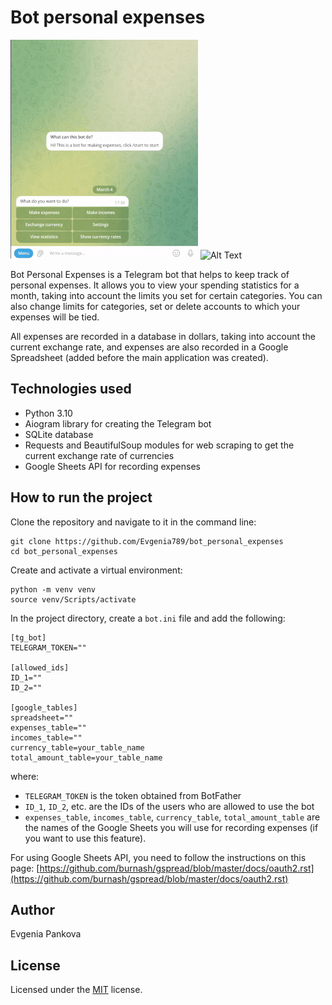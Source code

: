# Bot personal expenses

![Alt Text](public\make_expenses.gif)                ![Alt Text](https://file+.vscode-resource.vscode-cdn.net/c%3A/Dev/bot_personal_expenses/public/settings_category.gif)

Bot Personal Expenses is a Telegram bot that helps to keep track of personal expenses. It allows you to view your spending statistics for a month, taking into account the limits you set for certain categories. You can also change limits for categories, set or delete accounts to which your expenses will be tied.

All expenses are recorded in a database in dollars, taking into account the current exchange rate, and expenses are also recorded in a Google Spreadsheet (added before the main application was created).

## Technologies used

* Python 3.10
* Aiogram library for creating the Telegram bot
* SQLite database
* Requests and BeautifulSoup modules for web scraping to get the current exchange rate of currencies
* Google Sheets API for recording expenses

## How to run the project

Clone the repository and navigate to it in the command line:

```
git clone https://github.com/Evgenia789/bot_personal_expenses
cd bot_personal_expenses 
```

Create and activate a virtual environment:

```
python -m venv venv
source venv/Scripts/activate
```

In the project directory, create a `bot.ini` file and add the following:

```
[tg_bot]
TELEGRAM_TOKEN=""

[allowed_ids]
ID_1=""
ID_2=""

[google_tables]
spreadsheet=""
expenses_table=""
incomes_table=""
currency_table=your_table_name
total_amount_table=your_table_name

```

where:

* `TELEGRAM_TOKEN` is the token obtained from BotFather
* `ID_1`, `ID_2`, etc. are the IDs of the users who are allowed to use the bot
* `expenses_table`, `incomes_table`, `currency_table`, `total_amount_table` are the names of the Google Sheets you will use for recording expenses (if you want to use this feature).

For using Google Sheets API, you need to follow the instructions on this page: [https://github.com/burnash/gspread/blob/master/docs/oauth2.rst](https://github.com/burnash/gspread/blob/master/docs/oauth2.rst)

## Author

Evgenia Pankova

## License

Licensed under the [MIT](https://github.com/microsoft/vscode/blob/main/LICENSE.txt) license.
